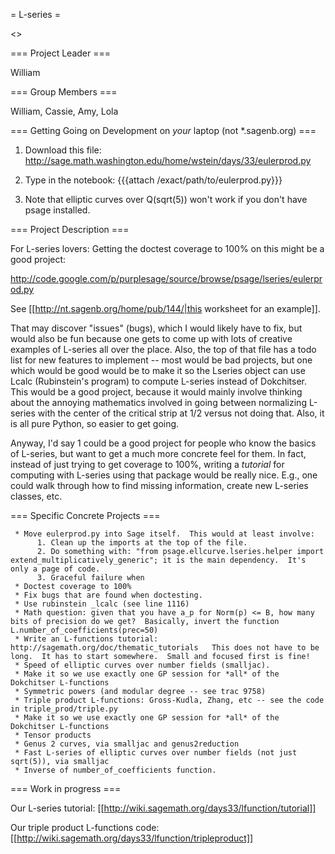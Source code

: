 = L-series =

<<TableOfContents>>

=== Project Leader ===

William

=== Group Members ===

William, Cassie, Amy, Lola

=== Getting Going on Development on *your* laptop (not *.sagenb.org) ===

 1. Download this file: http://sage.math.washington.edu/home/wstein/days/33/eulerprod.py

 2. Type in the notebook: {{{attach /exact/path/to/eulerprod.py}}}

 3. Note that elliptic curves over Q(sqrt(5)) won't work if you don't have psage installed. 

=== Project Description ===

For L-series lovers:  Getting the doctest coverage to 100% on this
might be a good project:

  http://code.google.com/p/purplesage/source/browse/psage/lseries/eulerprod.py

See [[http://nt.sagenb.org/home/pub/144/|this worksheet for an example]].


That may discover "issues" (bugs), which I would likely have to fix,
but would also be fun because one gets to come up with lots of
creative examples of L-series all over the place.   Also, the top of
that file has a todo list for new features to implement -- most would
be bad projects, but one which would be good would be to make it so
the Lseries object can use Lcalc (Rubinstein's program) to compute
L-series instead of Dokchitser.  This would be a good project, because
it would mainly involve thinking about the annoying mathematics
involved in going between normalizing L-series with the center of the
critical strip at 1/2 versus not doing that.  Also, it is all pure
Python, so easier to get going.

Anyway, I'd say 1 could be a good project for people who know the
basics of L-series, but want to get a much more concrete feel for
them.  In fact, instead of just trying to get coverage to 100%,
writing a *tutorial* for computing with L-series using that package
would be really nice.   E.g., one could walk through how to find
missing information, create new L-series classes, etc.

===  Specific Concrete Projects ===


     * Move eulerprod.py into Sage itself.  This would at least involve:
          1. Clean up the imports at the top of the file.
          2. Do something with: "from psage.ellcurve.lseries.helper import extend_multiplicatively_generic"; it is the main dependency.  It's only a page of code. 
          3. Graceful failure when 
     * Doctest coverage to 100%
     * Fix bugs that are found when doctesting.
     * Use rubinstein _lcalc (see line 1116)
     * Math question: given that you have a_p for Norm(p) <= B, how many bits of precision do we get?  Basically, invert the function L.number_of_coefficients(prec=50)
     * Write an L-functions tutorial:  http://sagemath.org/doc/thematic_tutorials   This does not have to be long.  It has to start somewhere.  Small and focused first is fine!
     * Speed of elliptic curves over number fields (smalljac).
     * Make it so we use exactly one GP session for *all* of the Dokchitser L-functions
     * Symmetric powers (and modular degree -- see trac 9758)
     * Triple product L-functions: Gross-Kudla, Zhang, etc -- see the code in triple_prod/triple.py
     * Make it so we use exactly one GP session for *all* of the Dokchitser L-functions
     * Tensor products
     * Genus 2 curves, via smalljac and genus2reduction
     * Fast L-series of elliptic curves over number fields (not just sqrt(5)), via smalljac
     * Inverse of number_of_coefficients function.     

=== Work in progress ===

Our L-series tutorial: [[http://wiki.sagemath.org/days33/lfunction/tutorial]]

Our triple product L-functions code: [[http://wiki.sagemath.org/days33/lfunction/tripleproduct]]

